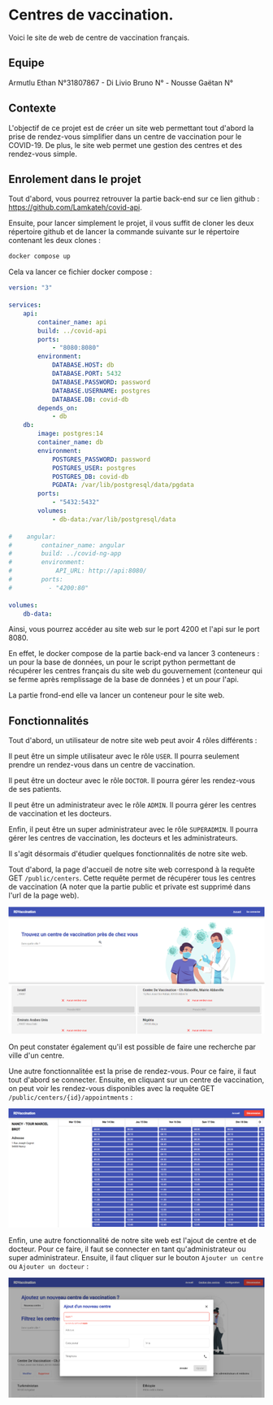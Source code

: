 # Centres de vaccination. 

Voici le site de web de centre de vaccination français. 

## Equipe 

Armutlu Ethan N°31807867 - 
Di Livio Bruno N° - 
Nousse Gaëtan N°

## Contexte 

L'objectif de ce projet est de créer un site web permettant tout d'abord la prise de rendez-vous simplifier dans un centre de vaccination pour le COVID-19. De plus, le site web permet une gestion des centres et des rendez-vous simple. 

## Enrolement dans le projet 

Tout d'abord, vous pourrez retrouver la partie back-end sur ce lien github : https://github.com/Lamkateh/covid-api.

Ensuite, pour lancer simplement le projet, il vous suffit de cloner les deux répertoire github et de lancer la commande suivante sur le répertoire contenant les deux clones : 

```bash
docker compose up
```

Cela va lancer ce fichier docker compose : 

```yaml
version: "3"

services:
    api:
        container_name: api
        build: ../covid-api
        ports:
            - "8080:8080"
        environment:
            DATABASE.HOST: db
            DATABASE.PORT: 5432
            DATABASE.PASSWORD: password
            DATABASE.USERNAME: postgres
            DATABASE.DB: covid-db
        depends_on:
            - db
    db:
        image: postgres:14
        container_name: db
        environment:
            POSTGRES_PASSWORD: password
            POSTGRES_USER: postgres
            POSTGRES_DB: covid-db
            PGDATA: /var/lib/postgresql/data/pgdata
        ports:
            - "5432:5432"
        volumes:
            - db-data:/var/lib/postgresql/data
    
#    angular:
#        container_name: angular
#        build: ../covid-ng-app
#        environment:
#            API_URL: http://api:8080/
#        ports:
#          - "4200:80"

volumes:
    db-data:
```

Ainsi, vous pourrez accéder au site web sur le port 4200 et l'api sur le port 8080.

En effet, le docker compose de la partie back-end va lancer 3 conteneurs : un pour la base de données, un pour le script python permettant de récupérer les centres français du site web du gouvernement (conteneur qui se ferme après remplissage de la base de données ) et un pour l'api.

La partie frond-end elle va lancer un conteneur pour le site web.

## Fonctionnalités

Tout d'abord, un utilisateur de notre site web peut avoir 4 rôles différents :

Il peut être un simple utilisateur avec le rôle `USER`. Il pourra seulement prendre un rendez-vous dans un centre de vaccination.

Il peut être un docteur avec le rôle `DOCTOR`. Il pourra gérer les rendez-vous de ses patients.

Il peut être un administrateur avec le rôle `ADMIN`. Il pourra gérer les centres de vaccination et les docteurs.

Enfin, il peut être un super administrateur avec le rôle `SUPERADMIN`. Il pourra gérer les centres de vaccination, les docteurs et les administrateurs.

Il s'agit désormais d'étudier quelques fonctionnalités de notre site web.


Tout d'abord, la page d'accueil de notre site web correspond à la requête GET `/public/centers`. Cette requête permet de récupérer tous les centres de vaccination (A noter que la partie public et private est supprimé dans l'url de la page web).

![List_centres](/doc_ressources/centres.png)

On peut constater également qu'il est possible de faire une recherche par ville d'un centre. 


Une autre fonctionnalitée est la prise de rendez-vous. Pour ce faire, il faut tout d'abord se connecter. Ensuite, en cliquant sur un centre de vaccination, on peut voir les rendez-vous disponibles avec la requête GET `/public/centers/{id}/appointments` : 

![List_appointments](/doc_ressources/appointments.png)

Enfin, une autre fonctionnalité de notre site web est l'ajout de centre et de docteur. Pour ce faire, il faut se connecter en tant qu'administrateur ou super administrateur. Ensuite, il faut cliquer sur le bouton `Ajouter un centre` ou `Ajouter un docteur` :

![Add_center](/doc_ressources/add_center.png)



